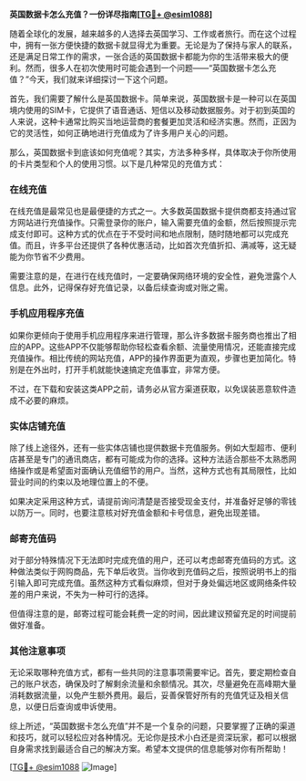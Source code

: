 **英国数据卡怎么充值？一份详尽指南[[TG💪+ @esim1088](https://t.me/s/esim1088)]**

随着全球化的发展，越来越多的人选择去英国学习、工作或者旅行。而在这个过程中，拥有一张方便快捷的数据卡就显得尤为重要。无论是为了保持与家人的联系，还是满足日常工作的需求，一张合适的英国数据卡都能为你的生活带来极大的便利。然而，很多人在初次使用时可能会遇到一个问题——“英国数据卡怎么充值？”今天，我们就来详细探讨一下这个问题。

首先，我们需要了解什么是英国数据卡。简单来说，英国数据卡是一种可以在英国境内使用的SIM卡，它提供了语音通话、短信以及移动数据服务。对于初到英国的人来说，这种卡通常比购买当地运营商的套餐更加灵活和经济实惠。然而，正因为它的灵活性，如何正确地进行充值成为了许多用户关心的问题。

那么，英国数据卡到底该如何充值呢？其实，方法多种多样，具体取决于你所使用的卡片类型和个人的使用习惯。以下是几种常见的充值方式：

### 在线充值

在线充值是最常见也是最便捷的方式之一。大多数英国数据卡提供商都支持通过官方网站进行充值操作。只需登录你的账户，输入需要充值的金额，然后按照提示完成支付即可。这种方式的优点在于不受时间和地点限制，随时随地都可以完成充值。而且，许多平台还提供了各种优惠活动，比如首次充值折扣、满减等，这无疑能为你节省不少费用。

需要注意的是，在进行在线充值时，一定要确保网络环境的安全性，避免泄露个人信息。此外，记得保存好充值记录，以备后续查询或对账之需。

### 手机应用程序充值

如果你更倾向于使用手机应用程序来进行管理，那么许多数据卡服务商也推出了相应的APP。这些APP不仅能够帮助你轻松查看余额、流量使用情况，还能直接完成充值操作。相比传统的网站充值，APP的操作界面更为直观，步骤也更加简化。特别是在外出时，打开手机就能快速搞定充值事宜，非常方便。

不过，在下载和安装这类APP之前，请务必从官方渠道获取，以免误装恶意软件造成不必要的麻烦。

### 实体店铺充值

除了线上途径外，还有一些实体店铺也提供数据卡充值服务。例如大型超市、便利店甚至是专门的通讯商店，都有可能成为你的选择。这种方法适合那些不太熟悉网络操作或是希望面对面确认充值细节的用户。当然，这种方式也有其局限性，比如营业时间的约束以及地理位置上的不便。

如果决定采用这种方式，请提前询问清楚是否接受现金支付，并准备好足够的零钱以防万一。同时，也要注意核对好充值金额和卡号信息，避免出现差错。

### 邮寄充值码

对于部分特殊情况下无法即时完成充值的用户，还可以考虑邮寄充值码的方式。这种做法类似于网购商品，先下单后收货。当你收到充值码之后，按照说明书上的指引输入即可完成充值。虽然这种方式看似麻烦，但对于身处偏远地区或网络条件较差的用户来说，不失为一种可行的选择。

但值得注意的是，邮寄过程可能会耗费一定的时间，因此建议预留充足的时间提前做好准备。

### 其他注意事项

无论采取哪种充值方式，都有一些共同的注意事项需要牢记。首先，要定期检查自己的账户状态，确保及时了解剩余流量和余额情况。其次，尽量避免在高峰期大量消耗数据流量，以免产生额外费用。最后，妥善保管好所有的充值凭证及相关信息，以便日后查询或申诉使用。

综上所述，“英国数据卡怎么充值”并不是一个复杂的问题，只要掌握了正确的渠道和技巧，就可以轻松应对各种情况。无论你是技术小白还是资深玩家，都可以根据自身需求找到最适合自己的解决方案。希望本文提供的信息能够对你有所帮助！

[[TG💪+ @esim1088](https://t.me/s/esim1088) ![Image](https://i.postimg.cc/4NQfJmqS/Snipaste-2025-05-13-00-14-12.png)]